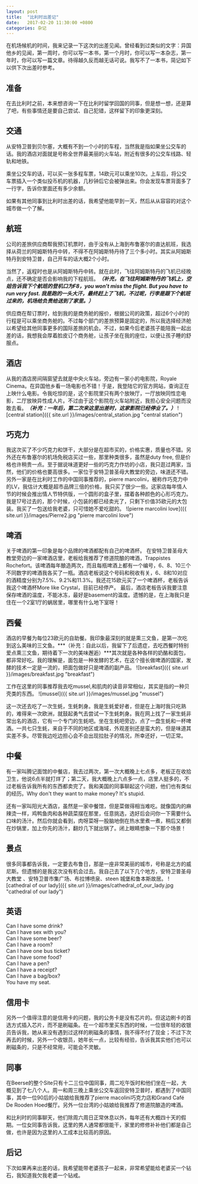```yaml
---
layout: post
title:  "比利时出差记"
date:   2017-02-20 11:30:00 +0800
categories: 杂记
---
```

在机场候机的时间，我来记录一下这次的出差见闻。曾经看到过类似的文字：异国他乡的见闻，第一周时，你可以写一本书，第一个月时，你可以写一本杂志，第一年时，你可以写一篇文章。待得越久反而越无话可说。我写不了一本书，简记如下以供下次出差时参考。

## 准备
在去比利时之前，本来想咨询一下在比利时留学回国的同事，但是想一想，还是算了吧，有些事情还是要自己尝试、自己犯错，这样留下的印象更深刻。

## 交通
从安特卫普到贝尔塞，大概有不到一个小时的车程，当然我是指如果坐公交车的话。我的酒店对面就是号称全世界最美丽的火车站，附近有很多的公交车线路、轻轨和地铁。 

乘坐公交车的话，可以买一张多程车票，14欧元可以乘坐10次。上车后，将公交车票插入一个类似投币机的机器，几秒钟后它会被弹出来。你会发现车票背面多了一行字，告诉你里面还有多少余额。 

如果有其他同事到比利时出差的话，我希望他能早到一天，然后从从容容的对这个城市做一个了解。 

## 航班
公司的差旅供应商帮我预订机票时，由于没有从上海到布鲁塞尔的直达航班，我选择从荷兰的阿姆斯特丹中转，不得不在阿姆斯特丹待了三个多小时。其实从阿姆斯特丹到安特卫普，自己开车的话大概2个小时。

当然了，返程时也是从阿姆斯特丹中转。就在此时，飞往阿姆斯特丹的飞机已经晚点，还不确定是否会影响我的下程航班。***（补充，在飞往阿姆斯特丹的飞机上，空姐告诉我下个航班的登机口为F8，you won't miss the flight. But you have to run very fast. 我是跑的一头大汗，最终赶上了飞机，不过呢，行李是跟下个航班过来的，机场给负责给送到了家里。）***

供应商在帮订票时，给到我的是商务舱的报价，根据公司的政策，超过6个小时的行程是可以乘坐商务舱的。不过每个部门的差旅预算是固定的，所以我选择经济舱以希望给其他同事更多的国际差旅的机会。不过，如果今后老婆孩子能陪我一起出差的话，我想我会厚着脸皮订个商务舱，让孩子坐在我的座位，以便让孩子睡的舒服点。

## 酒店
从我的酒店房间隔窗望去就是中央火车站，旁边有一家小的电影院，Royale Cinema。在异国他乡看一场电影也不错！于是，我登陆它的官方网站，查询正在上映什么电影。令我吃惊的是，这个影院里只有两个放映厅，一厅放映同性恋电影，二厅放映异性成人片。不过由于这个影院在火车站附近，我担心安全问题而没敢去看。***（补充：一年后，第二次来这里出差时，这家影院已经停业了。）***
![central station]({{ site.url }}/images/central_station.jpg "central station")



## 巧克力
我这次买了不少巧克力和饼干，大部分是在超市买的，价格实惠，质量也不错。另外还在布鲁塞尔的机场免税店买过一些，那里种类很多，虽然是duty free, 但是价格也许稍贵一点。至于据说味道更好一些的巧克力作坊的小店，我只逛过两家，当然，他们的价格也要高很多。一家位于安特卫普圣母大教堂的旁边，味道还不错。另外一家是在比利时工作的中国同事推荐的，pierre marcolini，被称作巧克力中的LV，我估计大概是超市品牌三倍的价格，我只买了很少一些。这家店每年情人节的时候会推出情人节特供版，一个圆形的盒子里，摆着各种颜色的心形巧克力。我是17号过去的，那个时候，小包装的都已经卖光了，只剩下价值35欧元的大包装。我买了一包送给我老婆，只可惜她不爱吃甜的。
![pierre marcolini love]({{ site.url }}/images/Pierre2.jpg "pierre marcolini love")

## 啤酒
关于啤酒的第一印象是每个品牌的啤酒都配有自己的啤酒杯。
在安特卫普圣母大教堂旁边的一家啤酒店里，老板给我推荐了修道院酿的啤酒，Trappistes Rochefort。该啤酒每年酿造两次，而且每瓶啤酒上都有一个编号，6、8、10三个不同数字的啤酒我各买了一瓶。酒店老板说这个号码和税收有关，6、8和10对应的酒精度分别为7.5%、9.2%和11.3%。我还花15欧元买了一个啤酒杯，老板告诉我这个啤酒杯More like  Crystal，目前已经停产。
最后，酒店老板告诉我要注意保存啤酒的温度，不能冰冻，最好是basement的温度。遗憾的是，在上海我只是住在一个2室1厅的蜗居里，哪里有什么地下室呀！

## 西餐
酒店的早餐为每位23欧元的自助餐。我印象最深刻的就是熏三文鱼，是第一次吃到这么美味的三文鱼。***（补充：自此以后，我留下了后遗症，去吃西餐时特别爱点熏三文鱼，期待着下一次的美味邂逅）***其次就是各种各样的奶酪和面包，都非常好吃。我的理解是，面包是一种发酵的艺术，在这个擅长做啤酒的国家，发酵的技术一定是一流的，把面包做好只是啤酒的副产品。
![breakfast]({{ site.url }}/images/breakfast.jpg "breakfast")

工作在这里的同事推荐我去吃mussel,和肌肉的读音非常相似，其实是指的一种贝壳类的东西。
![mussel]({{ site.url }}/images/mussel.jpg "mussel")

这一次还去吃了一次生蚝，生蚝刺身。我是生蚝爱好者，但是在上海时我只吃熟的，难得来一次欧洲，就鼓起勇气去尝试一下生蚝刺身。我在网上找了一家生蚝非常出名的酒店，它有一个专门的生蚝吧。坐在生蚝吧旁边，点了一盘生蚝和一杯啤酒。一共七只生蚝，来自于不同的地区或海域，外观差别还是蛮大的，但是味道其实差不多。尽管我边吃边担心会不会出现拉肚子的情况，所幸还好，一切正常。


## 中餐
有一家叫腾记面馆的中餐店，我去过两次，第一次大概晚上七点多，老板正在收拾卫生，他说6点半就打烊了；第二天，我大概晚上六点多一点，店里人挺多的，不过老板告诉我所有的东西都卖完了。我和美国的同事聊起这个问题，他们也有类似的经历。Why don't they want to make money? It's stupid.

还有一家叫阳光大酒店，虽然是一家中餐馆，但是菜做得相当难吃。就像国内的麻辣烫一样，鸡鸭鱼肉和各种蔬菜摆在那里，任意挑选，选好后会问你一下需要什么口味的汤汁。然后你就会看到，肉呀菜呀一股脑地倒在热水里煮一煮，稍后又都倒在炒锅里，加上你先的汤汁，翻炒几下就出锅了。闭上眼睛想象一下那个场景！

## 景点
很多同事都告诉我，一定要去布鲁日，那是一座非常美丽的城市，号称是北方的威尼斯。但遗憾的是我这次没有机会过去。我自己去了以下几个地方，安特卫普圣母大教堂
、安特卫普市集广场、布拉博喷泉、steen 城堡和鲁本斯故居。
![cathedral of our lady]({{ site.url }}/images/cathedral_of_our_lady.jpg "cathedral of our lady")

## 英语
Can I have some drink?  
Can I have sex with you?  
Can I have some beer?  
Can I have a room?  
Can I have one bus ticket?  
Can I have some food?  
Can I have a pen?  
Can I have a receipt?  
Can I have a bag/box?  
You have my seat.

## 信用卡
另外一个值得注意的是信用卡的问题，我的公务卡是没有芯片的。但这边刷卡的首选方式插入芯片，而不是刷磁条。在一个超市里买东西的时候，一位很年轻的收银员告诉我，她从来没有遇到过这样的刷磁条的事情，我不得不付了现金；不过下次再去的时候，另外一个收银员，她年长一点，比较有经验，告诉我其实他们也可以刷磁条的，只是不经常用，可能会不灵敏。


## 同事
在Beerse的整个Site只有十二三位中国同事，周二吃午饭时和他们坐在一起，大概见到了七八个人。周一和周三晚上乘坐公交车返回安特卫普时，都遇到了中国同事，其中一位90后的小姑娘给我推荐了pierre macolini巧克力店和Grand Café De Rooden Hoed餐厅。另外一位台湾的小姑娘给我推荐了修道院酿造的啤酒。

和比利时的同事聊天，他们除周六周日正常休息以外，每年还有大概四十天的假期。一位女同事告诉我，这里的男人通常都很能干，家里的修修补补他们都是自己做，也许是因为这里的人工成本比较高的原因。

## 后记
下次如果再来出差的话，我希望能带老婆孩子一起来，非常希望能给老婆买一个钻石，我知道我欠我老婆一个钻戒。
